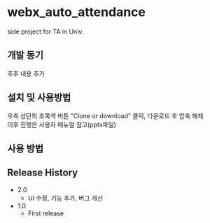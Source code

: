 # webx_auto_attendance
side project for TA in Univ.

## 개발 동기
추후 내용 추가

## 설치 및 사용방법
우측 상단의 초록색 버튼 "Clone or download" 클릭, 다운로드 후 압축 해제<br>
이후 진행은 사용자 매뉴얼 참고(pptx파일)

## 사용 방법


## Release History

* 2.0
    * UI 수정, 기능 추가, 버그 개선
* 1.0
    * First release
    
